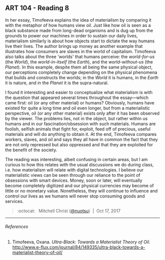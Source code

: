 ## ART 104 - Reading 8

In her essay, Timofeeva explains the idea of materialism by comparing it with the metaphor of how humans view oil. Just like how oil is seen as a black substance made from long-dead organisms and is dug up from the grounds to power our machines in order to sustain our daily lives, materialism similarly is about how objects start to dictate the way humans live their lives. The author brings up money as another example that illustrates how consumers are slaves in the world of capitalism. Timofeeva also talks about the three 'worlds' that humans perceive: the _world-for-us_ (the _World_), the _world-in-itself_ (the _Earth_), and the _world-without-us_ (the _Planet_). In this example, despite them all being the same physical object, our perceptions completely change depending on the physical phenomena that builds and constructs the worlds; in the _World_ it is humans, in the _Earth_ it is nature, and in the _Planet_ it is the supra-natural.

I found it interesting and easier to conceptualize what materialism is with the question that appeared several times throughout the essay—which came first: oil (or any other material) or humans? Obviously, humans have existed for quite a long time and oil even longer, but from a materialistic perspective, oil (or any other material) exists only after it has been observed by the viewer. The problems lies, not in the object, but rather within us humans and in our fascination/obsession with such materials. Humans are foolish, selfish animals that fight for, exploit, feed off of precious, useful materials and will do anything to obtain it. At the end, Timofeeva compares workers, slaves, and oil and says they all have in common the fact that they are not only repressed but also oppressed and that they are exploited for the benefit of the society.

The reading was interesting, albeit confusing in certain areas, but I am curious to how this relates with the usual discussions we do during class, i.e. how materialism will relate with digital technologies. I believe our materialistic views can be seen through our reliance to the point of obsessions with smart devices. Money, soon or later, will eventually become completely digitized and our physical currencies may become of little or no monetary value. Nonetheless, they will continue to influence and control our lives as we humans will never stop consuming goods and services.

> :octocat: &nbsp; Mitchell Christ ([@nuotsu](https://github.com/nuotsu)) &nbsp;|&nbsp; Oct 17, 2017

---

###### References
1. Timofeeva, Oxana. _Ultra-Black: Towards a Materialist Theory of Oil_. http://www.e-flux.com/journal/84/149335/ultra-black-towards-a-materialist-theory-of-oil/

